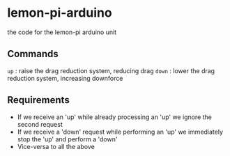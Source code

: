 # lemon-pi-arduino
the code for the lemon-pi arduino unit

## Commands
`up` : raise the drag reduction system, reducing drag
`down` : lower the drag reduction system, increasing downforce

## Requirements
- If we receive an 'up' while already processing an 'up' we ignore the second request
- If we receive a 'down' request while performing an 'up' we immediately stop the 'up'
and perform a 'down'
- Vice-versa to all the above
